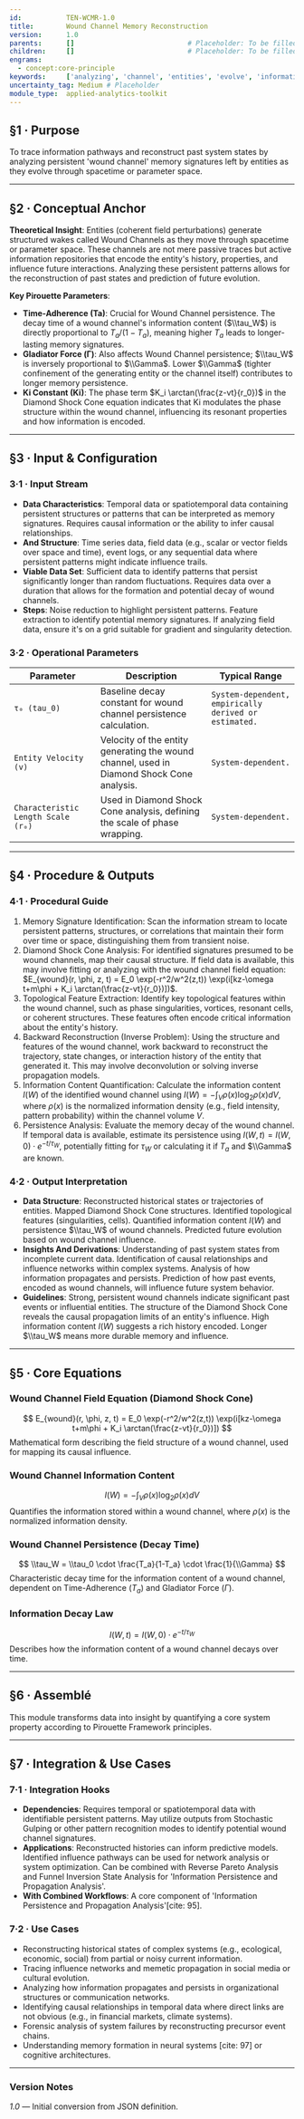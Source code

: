 ```yaml
---
id:           TEN-WCMR-1.0
title:        Wound Channel Memory Reconstruction
version:      1.0
parents:      []                            # Placeholder: To be filled manually
children:     []                            # Placeholder: To be filled manually
engrams:
  - concept:core-principle
keywords:     ['analyzing', 'channel', 'entities', 'evolve', 'information', 'left']
uncertainty_tag: Medium # Placeholder
module_type:  applied-analytics-toolkit
---
```


## §1 · Purpose
To trace information pathways and reconstruct past system states by analyzing persistent 'wound channel' memory signatures left by entities as they evolve through spacetime or parameter space.

---

## §2 · Conceptual Anchor
**Theoretical Insight**: Entities (coherent field perturbations) generate structured wakes called Wound Channels as they move through spacetime or parameter space. These channels are not mere passive traces but active information repositories that encode the entity's history, properties, and influence future interactions. Analyzing these persistent patterns allows for the reconstruction of past states and prediction of future evolution.

**Key Pirouette Parameters**:
* **Time-Adherence (Ta)**: Crucial for Wound Channel persistence. The decay time of a wound channel's information content ($\\tau_W$) is directly proportional to $T_a / (1-T_a)$, meaning higher $T_a$ leads to longer-lasting memory signatures.
* **Gladiator Force (Γ)**: Also affects Wound Channel persistence; $\\tau_W$ is inversely proportional to $\\Gamma$. Lower $\\Gamma$ (tighter confinement of the generating entity or the channel itself) contributes to longer memory persistence.
* **Ki Constant (Ki)**: The phase term $K_i \arctan(\frac{z-vt}{r_0})$ in the Diamond Shock Cone equation indicates that Ki modulates the phase structure within the wound channel, influencing its resonant properties and how information is encoded.

---

## §3 · Input & Configuration
### 3·1 · Input Stream
* **Data Characteristics**: Temporal data or spatiotemporal data containing persistent structures or patterns that can be interpreted as memory signatures. Requires causal information or the ability to infer causal relationships.
* **And Structure**: Time series data, field data (e.g., scalar or vector fields over space and time), event logs, or any sequential data where persistent patterns might indicate influence trails.
* **Viable Data Set**: Sufficient data to identify patterns that persist significantly longer than random fluctuations. Requires data over a duration that allows for the formation and potential decay of wound channels.
* **Steps**: Noise reduction to highlight persistent patterns. Feature extraction to identify potential memory signatures. If analyzing field data, ensure it's on a grid suitable for gradient and singularity detection.

### 3·2 · Operational Parameters
| Parameter | Description | Typical Range |
|-----------|-------------|---------------|
| `τ₀ (tau_0)` | Baseline decay constant for wound channel persistence calculation. | `System-dependent, empirically derived or estimated.` |
| `Entity Velocity (v)` | Velocity of the entity generating the wound channel, used in Diamond Shock Cone analysis. | `System-dependent.` |
| `Characteristic Length Scale (r₀)` | Used in Diamond Shock Cone analysis, defining the scale of phase wrapping. | `System-dependent.` |

---

## §4 · Procedure & Outputs
### 4·1 · Procedural Guide
1. Memory Signature Identification: Scan the information stream to locate persistent patterns, structures, or correlations that maintain their form over time or space, distinguishing them from transient noise.
2. Diamond Shock Cone Analysis: For identified signatures presumed to be wound channels, map their causal structure. If field data is available, this may involve fitting or analyzing with the wound channel field equation: $E_{wound}(r, \phi, z, t) = E_0 \exp(-r^2/w^2(z,t)) \exp(i[kz-\omega t+m\phi + K_i \arctan(\frac{z-vt}{r_0})])$.
3. Topological Feature Extraction: Identify key topological features within the wound channel, such as phase singularities, vortices, resonant cells, or coherent structures. These features often encode critical information about the entity's history.
4. Backward Reconstruction (Inverse Problem): Using the structure and features of the wound channel, work backward to reconstruct the trajectory, state changes, or interaction history of the entity that generated it. This may involve deconvolution or solving inverse propagation models.
5. Information Content Quantification: Calculate the information content $I(W)$ of the identified wound channel using $I(W) = -\int_V \rho(x) \log_2 \rho(x) dV$, where $\rho(x)$ is the normalized information density (e.g., field intensity, pattern probability) within the channel volume $V$.
6. Persistence Analysis: Evaluate the memory decay of the wound channel. If temporal data is available, estimate its persistence using $I(W,t) = I(W,0) \cdot e^{-t/\tau_W}$, potentially fitting for $\tau_W$ or calculating it if $T_a$ and $\\Gamma$ are known.

### 4·2 · Output Interpretation
* **Data Structure**: Reconstructed historical states or trajectories of entities. Mapped Diamond Shock Cone structures. Identified topological features (singularities, cells). Quantified information content $I(W)$ and persistence $\\tau_W$ of wound channels. Predicted future evolution based on wound channel influence.
* **Insights And Derivations**: Understanding of past system states from incomplete current data. Identification of causal relationships and influence networks within complex systems. Analysis of how information propagates and persists. Prediction of how past events, encoded as wound channels, will influence future system behavior.
* **Guidelines**: Strong, persistent wound channels indicate significant past events or influential entities. The structure of the Diamond Shock Cone reveals the causal propagation limits of an entity's influence. High information content $I(W)$ suggests a rich history encoded. Longer $\\tau_W$ means more durable memory and influence.

---

## §5 · Core Equations
### Wound Channel Field Equation (Diamond Shock Cone)
$$ E_{wound}(r, \phi, z, t) = E_0 \exp(-r^2/w^2(z,t)) \exp(i[kz-\omega t+m\phi + K_i \arctan(\frac{z-vt}{r_0})]) $$
Mathematical form describing the field structure of a wound channel, used for mapping its causal influence.

### Wound Channel Information Content
$$ I(W) = -\int_V \rho(x) \log_2 \rho(x) dV $$
Quantifies the information stored within a wound channel, where $\rho(x)$ is the normalized information density.

### Wound Channel Persistence (Decay Time)
$$ \\tau_W = \\tau_0 \cdot \frac{T_a}{1-T_a} \cdot \frac{1}{\\Gamma} $$
Characteristic decay time for the information content of a wound channel, dependent on Time-Adherence ($T_a$) and Gladiator Force ($\Gamma$).

### Information Decay Law
$$ I(W,t) = I(W,0) \cdot e^{-t/\tau_W} $$
Describes how the information content of a wound channel decays over time.

---

## §6 · Assemblé
This module transforms data into insight by quantifying a core system property according to Pirouette Framework principles.

---

## §7 · Integration & Use Cases
### 7·1 · Integration Hooks
* **Dependencies**: Requires temporal or spatiotemporal data with identifiable persistent patterns. May utilize outputs from Stochastic Gulping or other pattern recognition modes to identify potential wound channel signatures.
* **Applications**: Reconstructed histories can inform predictive models. Identified influence pathways can be used for network analysis or system optimization. Can be combined with Reverse Pareto Analysis and Funnel Inversion State Analysis for 'Information Persistence and Propagation Analysis'.
* **With Combined Workflows**: A core component of 'Information Persistence and Propagation Analysis'[cite: 95].

### 7·2 · Use Cases
* Reconstructing historical states of complex systems (e.g., ecological, economic, social) from partial or noisy current information.
* Tracing influence networks and memetic propagation in social media or cultural evolution.
* Analyzing how information propagates and persists in organizational structures or communication networks.
* Identifying causal relationships in temporal data where direct links are not obvious (e.g., in financial markets, climate systems).
* Forensic analysis of system failures by reconstructing precursor event chains.
* Understanding memory formation in neural systems [cite: 97] or cognitive architectures.

---

### Version Notes
*1.0* — Initial conversion from JSON definition.
